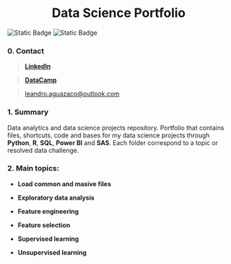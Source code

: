 <h1 align="center"> Data Science Portfolio </h1>

<div align="left">

  <img alt="Static Badge" src="https://img.shields.io/badge/active_repository-true-blue">

  <img alt="Static Badge" src="https://img.shields.io/badge/status-in progress-green">

</div>  

### 0. Contact

> [**LinkedIn**](https://www.linkedin.com/in/felipe-leandro-aguazaco/)

> [**DataCamp**](https://www.datacamp.com/profile/leandro-aguazaco) 

> leandro.aguazaco@outlook.com

### 1. Summary

Data analytics and data science projects repository. Portfolio that contains files, shortcuts, code and bases for my data science projects through **Python**, **R**, **SQL**, **Power BI** and **SAS**. Each folder correspond to a topic or resolved data challenge.

### 2. Main topics: 

* **Load common and masive files**

* **Exploratory data analysis**

* **Feature engineering**

* **Feature selection**

* **Supervised learning**

* **Unsupervised learning**

